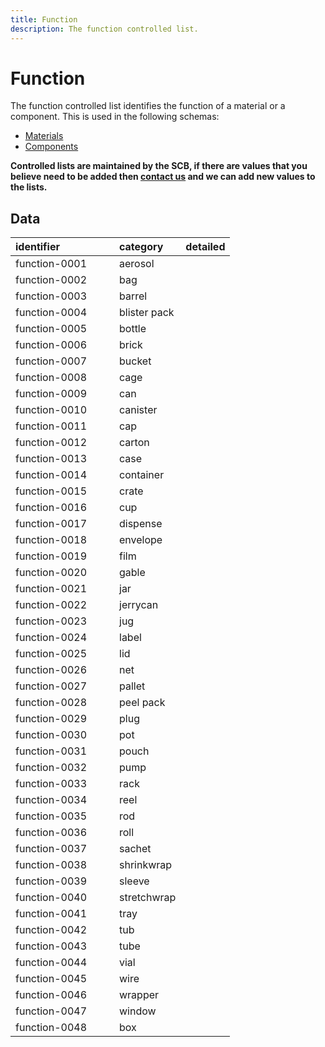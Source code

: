 ```yaml
---
title: Function
description: The function controlled list.
---
```


# Function

The function controlled list identifies the function of a material or a component. This is used in the following schemas:

* [Materials](../3_Data_Specification/3_2_Materials.md)
* [Components](../3_Data_Specification/3_3_Components.md)

**Controlled lists are maintained by the SCB, if there are values that you believe need to be added then [contact us](https://www.open3p.org/contact/) and we can add new values to the lists.**

## Data
|<div style="width:150px">identifier</div>|category|detailed|
|:-|:-|:-|
|function-0001|aerosol||
|function-0002|bag||
|function-0003|barrel||
|function-0004|blister pack||
|function-0005|bottle||
|function-0006|brick||
|function-0007|bucket||
|function-0008|cage||
|function-0009|can||
|function-0010|canister||
|function-0011|cap||
|function-0012|carton||
|function-0013|case||
|function-0014|container||
|function-0015|crate||
|function-0016|cup||
|function-0017|dispense||
|function-0018|envelope||
|function-0019|film||
|function-0020|gable||
|function-0021|jar||
|function-0022|jerrycan||
|function-0023|jug||
|function-0024|label||
|function-0025|lid||
|function-0026|net||
|function-0027|pallet||
|function-0028|peel pack||
|function-0029|plug||
|function-0030|pot||
|function-0031|pouch||
|function-0032|pump||
|function-0033|rack||
|function-0034|reel||
|function-0035|rod||
|function-0036|roll||
|function-0037|sachet||
|function-0038|shrinkwrap||
|function-0039|sleeve||
|function-0040|stretchwrap||
|function-0041|tray||
|function-0042|tub||
|function-0043|tube||
|function-0044|vial||
|function-0045|wire||
|function-0046|wrapper||
|function-0047|window||
|function-0048|box||
